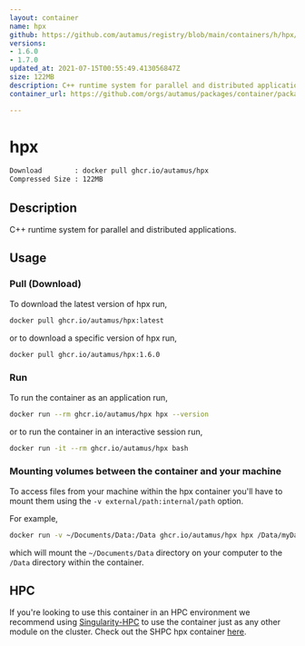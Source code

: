 ```yaml
---
layout: container
name: hpx
github: https://github.com/autamus/registry/blob/main/containers/h/hpx/spack.yaml
versions:
- 1.6.0
- 1.7.0
updated_at: 2021-07-15T00:55:49.413056847Z
size: 122MB
description: C++ runtime system for parallel and distributed applications.
container_url: https://github.com/orgs/autamus/packages/container/package/hpx

---
```

# hpx
```bash 
Download        : docker pull ghcr.io/autamus/hpx
Compressed Size : 122MB
```

## Description
C++ runtime system for parallel and distributed applications.

## Usage
### Pull (Download)
To download the latest version of hpx run,

```bash
docker pull ghcr.io/autamus/hpx:latest
```

or to download a specific version of hpx run,

```bash
docker pull ghcr.io/autamus/hpx:1.6.0
```
### Run
To run the container as an application run,
```bash
docker run --rm ghcr.io/autamus/hpx hpx --version
```

or to run the container in an interactive session run,
```bash
docker run -it --rm ghcr.io/autamus/hpx bash
```

### Mounting volumes between the container and your machine
To access files from your machine within the hpx container you'll have to mount them using the `-v external/path:internal/path` option.

For example,
```bash
docker run -v ~/Documents/Data:/Data ghcr.io/autamus/hpx hpx /Data/myData.csv
```
which will mount the `~/Documents/Data` directory on your computer to the `/Data` directory within the container.

## HPC
If you're looking to use this container in an HPC environment we recommend using [Singularity-HPC](https://singularity-hpc.readthedocs.io) to use the container just as any other module on the cluster. Check out the SHPC hpx container [here](https://singularityhub.github.io/singularity-hpc/r/ghcr.io-autamus-hpx/).